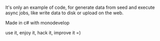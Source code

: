 It's only an example of code, for generate data from seed and execute async jobs, like write data to disk or upload on the web.

Made in c# with monodevelop

use it, enjoy it, hack it, improve it =)

